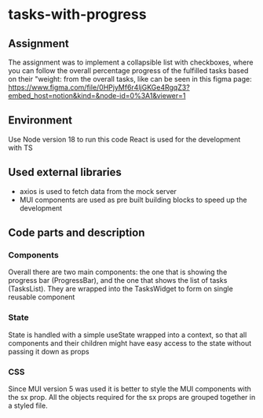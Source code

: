 # tasks-with-progress
## Assignment
The assignment was to implement a collapsible list with checkboxes, where you can follow the overall percentage progress of the fulfilled tasks based on their "weight: from the overall tasks, like can be seen in this figma page: https://www.figma.com/file/0HPjyMf6r4ljGKGe4RgqZ3?embed_host=notion&kind=&node-id=0%3A1&viewer=1
## Environment
Use Node version 18 to run this code
React is used for the development with TS
## Used external libraries

- axios is used to fetch data from the mock server
- MUI components are used as pre built building blocks to speed up the development

## Code parts and description

### Components
Overall there are two main components: the one that is showing the progress bar (ProgressBar), and the one that shows the list of tasks (TasksList). They are wrapped into the TasksWidget to form on single reusable component
### State
State is handled with a simple useState wrapped into a context, so that all components and their children might have easy access to the state without passing it down as props
### CSS
Since MUI version 5 was used it is better to style the MUI components with the sx prop. All the objects required for the sx props are grouped together in a styled file.
